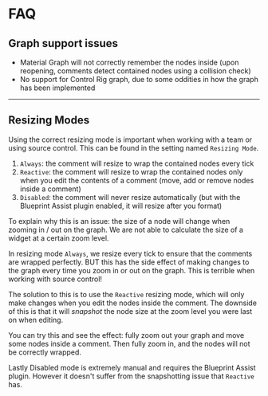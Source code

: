 # FAQ

## Graph support issues

* Material Graph will not correctly remember the nodes inside (upon reopening, comments detect contained nodes using a collision check)
* No support for Control Rig graph, due to some oddities in how the graph has been implemented

---

## Resizing Modes

Using the correct resizing mode is important when working with a team or using source control. This can be found in the setting named `Resizing Mode`.

1. `Always`: the comment will resize to wrap the contained nodes every tick
2. `Reactive`: the comment will resize to wrap the contained nodes only when you edit the contents of a comment (move, add or remove nodes inside a comment)
3. `Disabled`: the comment will never resize automatically (but with the Blueprint Assist plugin enabled, it will resize after you format)

To explain why this is an issue: the size of a node will change when zooming in / out on the graph. We are not able to
calculate the size of a widget at a certain zoom level.

In resizing mode `Always`, we resize every tick to ensure that the comments are wrapped perfectly.
BUT this has the side effect of making changes to the graph every time you zoom in or out on the graph. This
is terrible when working with source control!

The solution to this is to use the `Reactive` resizing mode, which will only make changes when you edit the nodes inside the
comment.
The downside of this is that it will *snapshot* the node size at the zoom level you were last on when editing.

You can try this and see the effect: fully zoom out your graph and move some nodes inside a comment. Then fully zoom in,
and the nodes will not be correctly wrapped.

Lastly Disabled mode is extremely manual and requires the Blueprint Assist plugin. However it doesn't suffer from the
snapshotting issue that `Reactive` has.